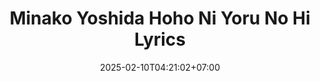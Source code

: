 ---
date    : '2025-02-10T04:21:02+07:00'
draft   : true
title   : 'Minako Yoshida Hoho Ni Yoru No Hi Lyrics'
---